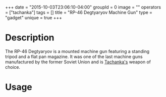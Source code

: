 +++
date = "2015-10-03T23:06:10-04:00"
groupId = 0
image = ""
operators = ["tachanka"]
tags = []
title = "RP-46 Degtyaryov Machine Gun"
type = "gadget"
unique = true
+++

# Description

The RP-46 Degtyaryov is a mounted machine gun featuring a standing tripod and a flat pan magazine. It
was one of the last machine guns manufactured by the former Soviet Union and is [Tachanka's]() weapon of choice.

# Usage
